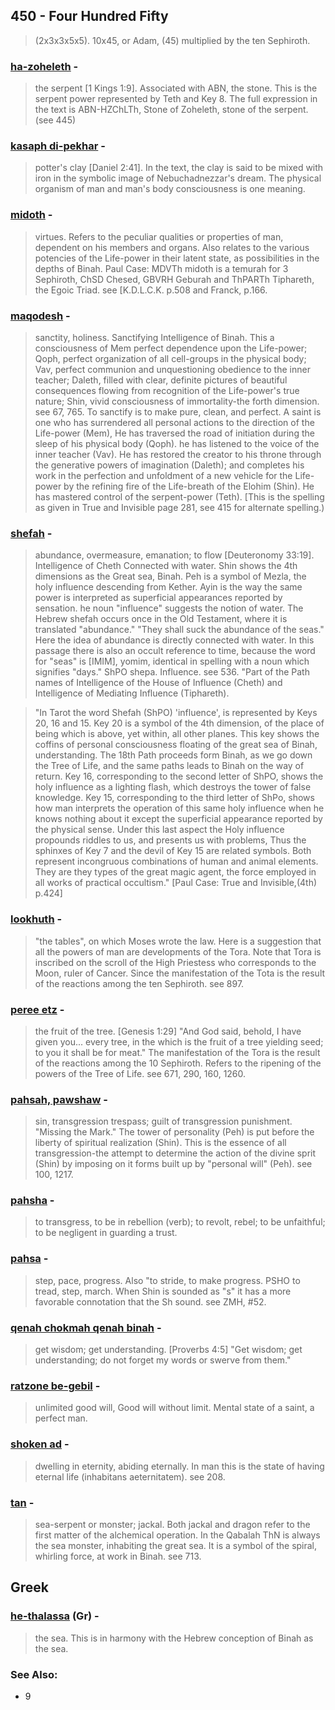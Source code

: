 ## 450 - Four Hundred Fifty
> (2x3x3x5x5). 10x45, or Adam, (45) multiplied by the ten Sephiroth.

### [ha-zoheleth](/keys/HZChLTh) - 
> the serpent [1 Kings 1:9]. Associated with ABN, the stone. This is the serpent power represented by Teth and Key 8. The full expression in the text is ABN-HZChLTh, Stone of Zoheleth, stone of the serpent. (see 445)

### [kasaph di-pekhar](/keys/ChSP.DI.PChR) - 
> potter's clay [Daniel 2:41]. In the text, the clay is said to be mixed with iron in the symbolic image of Nebuchadnezzar's dream. The physical organism of man and man's body consciousness is one meaning.

### [midoth](/keys/MDVTh) - 
> virtues. Refers to the peculiar qualities or properties of man, dependent on his members and organs. Also relates to the various potencies of the Life-power in their latent state, as possibilities in the depths of Binah. Paul Case: MDVTh midoth is a temurah for 3 Sephiroth, ChSD Chesed, GBVRH Geburah and ThPARTh Tiphareth, the Egoic Triad. see [K.D.L.C.K. p.508 and Franck, p.166.

### [maqodesh](/keys/MQVDSh) - 
> sanctity, holiness. Sanctifying Intelligence of Binah. This a consciousness of Mem perfect dependence upon the Life-power; Qoph, perfect organization of all cell-groups in the physical body; Vav, perfect communion and unquestioning obedience to the inner teacher; Daleth, filled with clear, definite pictures of beautiful consequences flowing from recognition of the Life-power's true nature; Shin, vivid consciousness of immortality-the forth dimension. see 67, 765. To sanctify is to make pure, clean, and perfect. A saint is one who has surrendered all personal actions to the direction of the Life-power (Mem), He has traversed the road of initiation during the sleep of his physical body (Qoph). he has listened to the voice of the inner teacher (Vav). He has restored the creator to his throne through the generative powers of imagination (Daleth); and completes his work in the perfection and unfoldment of a new vehicle for the Life-power by the refining fire of the Life-breath of the Elohim (Shin). He has mastered control of the serpent-power (Teth). [This is the spelling as given in True and Invisible page 281, see 415 for alternate spelling.)

### [shefah](/keys/ShPO) - 
> abundance, overmeasure, emanation; to flow [Deuteronomy 33:19]. Intelligence of Cheth Connected with water. Shin shows the 4th dimensions as the Great sea, Binah. Peh is a symbol of Mezla, the holy influence descending from Kether. Ayin is the way the same power is interpreted as superficial appearances reported by sensation. he noun "influence" suggests the notion of water. The Hebrew shefah occurs once in the Old Testament, where it is translated "abundance." "They shall suck the abundance of the seas." Here the idea of abundance is directly connected with water. In this passage there is also an occult reference to time, because the word for "seas" is [IMIM], yomim, identical in spelling with a noun which signifies "days." ShPO shepa. Influence. see 536. "Part of the Path names of Intelligence of the House of Influence (Cheth) and Intelligence of Mediating Influence (Tiphareth).

> "In Tarot the word Shefah (ShPO) 'influence', is represented by Keys 20, 16 and 15. Key 20 is a symbol of the 4th dimension, of the place of being which is above, yet within, all other planes. This key shows the coffins of personal consciousness floating of the great sea of Binah, understanding. The 18th Path proceeds form Binah, as we go down the Tree of Life, and the same paths leads to Binah on the way of return. Key 16, corresponding to the second letter of ShPO, shows the holy influence as a lighting flash, which destroys the tower of false knowledge. Key 15, corresponding to the third letter of ShPo, shows how man interprets the operation of this same holy influence when he knows nothing about it except the superficial appearance reported by the physical sense. Under this last aspect the Holy influence propounds riddles to us, and presents us with problems, Thus the sphinxes of Key 7 and the devil of Key 15 are related symbols. Both represent incongruous combinations of human and animal elements. They are they types of the great magic agent, the force employed in all works of practical occultism." [Paul Case: True and Invisible,(4th) p.424]

### [lookhuth](/keys/LVChVTh) - 
> "the tables", on which Moses wrote the law. Here is a suggestion that all the powers of man are developments of the Tora. Note that Tora is inscribed on the scroll of the High Priestess who corresponds to the Moon, ruler of Cancer. Since the manifestation of the Tota is the result of the reactions among the ten Sephiroth. see 897.

### [peree etz](/keys/PRI.OTz) - 
> the fruit of the tree. [Genesis 1:29] "And God said, behold, I have given you... every tree, in the which is the fruit of a tree yielding seed; to you it shall be for meat." The manifestation of the Tora is the result of the reactions among the 10 Sephiroth. Refers to the ripening of the powers of the Tree of Life. see 671, 290, 160, 1260.

### [pahsah, pawshaw](/keys/PShO) - 
> sin, transgression trespass; guilt of transgression punishment. "Missing the Mark." The tower of personality (Peh) is put before the liberty of spiritual realization (Shin). This is the essence of all transgression-the attempt to determine the action of the divine sprit (Shin) by imposing on it forms built up by "personal will" (Peh). see 100, 1217.

### [pahsha](/keys/PShO) - 
> to transgress, to be in rebellion (verb); to revolt, rebel; to be unfaithful; to be negligent in guarding a trust.

### [pahsa](/keys/PShO) - 
> step, pace, progress. Also "to stride, to make progress. PSHO to tread, step, march. When Shin is sounded as "s" it has a more favorable connotation that the Sh sound. see ZMH, #52.

### [qenah chokmah qenah binah](/keys/QNH.ChKMH.QNH.BNH) - 
> get wisdom; get understanding. [Proverbs 4:5] "Get wisdom; get understanding; do not forget my words or swerve from them."

### [ratzone be-gebil](/keys/RTzVN.BAIN.GBVL) - 
> unlimited good will, Good will without limit. Mental state of a saint, a perfect man.

### [shoken ad](/keys/ShVKN.OD) - 
> dwelling in eternity, abiding eternally. In man this is the state of having eternal life (inhabitans aeternitatem). see 208.

### [tan](/keys/ThN) - 
> sea-serpent or monster; jackal. Both jackal and dragon refer to the first matter of the alchemical operation. In the Qabalah ThN is always the sea monster, inhabiting the great sea. It is a symbol of the spiral, whirling force, at work in Binah. see 713.

## Greek

### [he-thalassa](/greek?word=) (Gr) - 
> the sea. This is in harmony with the Hebrew conception of Binah as the sea.

### See Also:

- 9
